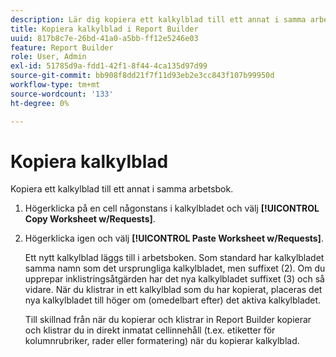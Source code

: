 ```yaml
---
description: Lär dig kopiera ett kalkylblad till ett annat i samma arbetsbok.
title: Kopiera kalkylblad i Report Builder
uuid: 817b8c7e-26bd-41a0-a5bb-ff12e5246e03
feature: Report Builder
role: User, Admin
exl-id: 51785d9a-fdd1-42f1-8f44-4ca135d97d99
source-git-commit: bb908f8dd21f7f11d93eb2e3cc843f107b99950d
workflow-type: tm+mt
source-wordcount: '133'
ht-degree: 0%

---
```


# Kopiera kalkylblad

Kopiera ett kalkylblad till ett annat i samma arbetsbok.

1. Högerklicka på en cell någonstans i kalkylbladet och välj **[!UICONTROL Copy Worksheet w/Requests]**.
1. Högerklicka igen och välj **[!UICONTROL Paste Worksheet w/Requests]**.

   Ett nytt kalkylblad läggs till i arbetsboken. Som standard har kalkylbladet samma namn som det ursprungliga kalkylbladet, men suffixet (2). Om du upprepar inklistringsåtgärden har det nya kalkylbladet suffixet (3) och så vidare. När du klistrar in ett kalkylblad som du har kopierat, placeras det nya kalkylbladet till höger om (omedelbart efter) det aktiva kalkylbladet.

   Till skillnad från när du kopierar och klistrar in Report Builder kopierar och klistrar du in direkt inmatat cellinnehåll (t.ex. etiketter för kolumnrubriker, rader eller formatering) när du kopierar kalkylblad.
